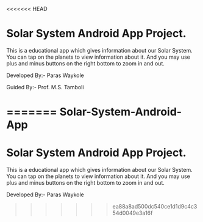 <<<<<<< HEAD
# Solar System Android App Project.

This is a educational app which gives information about our Solar System.
You can tap on the planets to view information about it. And you may use
plus and minus buttons on the right bottom to zoom in and out.

Developed By:-
Paras Waykole

Guided By:-
Prof. M.S. Tamboli

=======
Solar-System-Android-App
========================
# Solar System Android App Project.

This is a educational app which gives information about our Solar System.
You can tap on the planets to view information about it. And you may use
plus and minus buttons on the right bottom to zoom in and out.

Developed By:-
Paras Waykole
>>>>>>> ea88a8ad500dc540ce1d1d9c4c354d0049e3a16f
